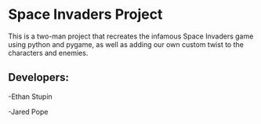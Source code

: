 # Space Invaders Project
This is a two-man project that recreates the infamous Space Invaders game using python and pygame, as well as adding our own custom twist to the characters and enemies. 

## Developers:
-Ethan Stupin

-Jared Pope
